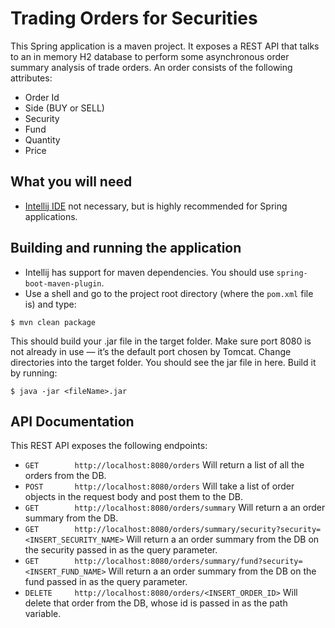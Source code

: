 # Trading Orders for Securities
This Spring application is a maven project. It exposes a REST API that talks to an in memory H2 database to perform some asynchronous order summary analysis of trade orders. An order consists of the following attributes:
* Order Id
* Side (BUY or SELL)
* Security
* Fund
* Quantity
* Price

## What you will need
* [Intellij IDE](https://www.jetbrains.com/idea/) not necessary, but is highly recommended for Spring applications.

## Building and running the application
* Intellij has support for maven dependencies. You should use ```spring-boot-maven-plugin```.
* Use a shell and go to the project root directory (where the ```pom.xml``` file is) and type:
```
$ mvn clean package
```
This should build your .jar file in the target folder. Make sure port 8080 is not already in use — it’s the default port chosen by Tomcat. Change directories into the target folder. You should see the jar file in here. Build it by running:
```
$ java -jar <fileName>.jar
```

## API Documentation
This REST API exposes the following endpoints:
* ```GET        http://localhost:8080/orders``` Will return a list of all the orders from the DB.
* ```POST       http://localhost:8080/orders``` Will take a list of order objects in the request body and post them to the DB.
* ```GET        http://localhost:8080/orders/summary``` Will return a an order summary from the DB.
* ```GET        http://localhost:8080/orders/summary/security?security=<INSERT_SECURITY_NAME>``` Will return a an order summary from the DB on the security passed in as the query parameter.
* ```GET        http://localhost:8080/orders/summary/fund?security=<INSERT_FUND_NAME>``` Will return a an order summary from the DB on the fund passed in as the query parameter.
* ```DELETE     http://localhost:8080/orders/<INSERT_ORDER_ID>``` Will delete that order from the DB, whose id is passed in as the path variable.
